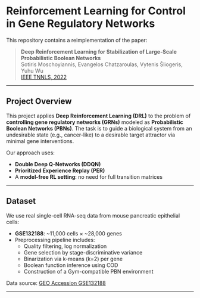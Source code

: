 # Reinforcement Learning for Control in Gene Regulatory Networks

This repository contains a reimplementation of the paper:

> **Deep Reinforcement Learning for Stabilization of Large-Scale Probabilistic Boolean Networks**  
> Sotiris Moschoyiannis, Evangelos Chatzaroulas, Vytenis Šliogeris, Yuhu Wu  
> [IEEE TNNLS, 2022](https://ieeexplore.ieee.org/document/9999487)

---

##  Project Overview

This project applies **Deep Reinforcement Learning (DRL)** to the problem of **controlling gene regulatory networks (GRNs)** modeled as **Probabilistic Boolean Networks (PBNs)**. The task is to guide a biological system from an undesirable state (e.g., cancer-like) to a desirable target attractor via minimal gene interventions.

Our approach uses:
- **Double Deep Q-Networks (DDQN)**  
- **Prioritized Experience Replay (PER)**
- A **model-free RL setting**: no need for full transition matrices

---

##  Dataset

We use real single-cell RNA-seq data from mouse pancreatic epithelial cells:

- **GSE132188**: ~11,000 cells × ~28,000 genes  
- Preprocessing pipeline includes:
  - Quality filtering, log normalization
  - Gene selection by stage-discriminative variance
  - Binarization via k-means (k=2) per gene
  - Boolean function inference using COD
  - Construction of a Gym-compatible PBN environment

 Data source: [GEO Accession GSE132188](https://www.ncbi.nlm.nih.gov/geo/query/acc.cgi?acc=GSE132188)

---